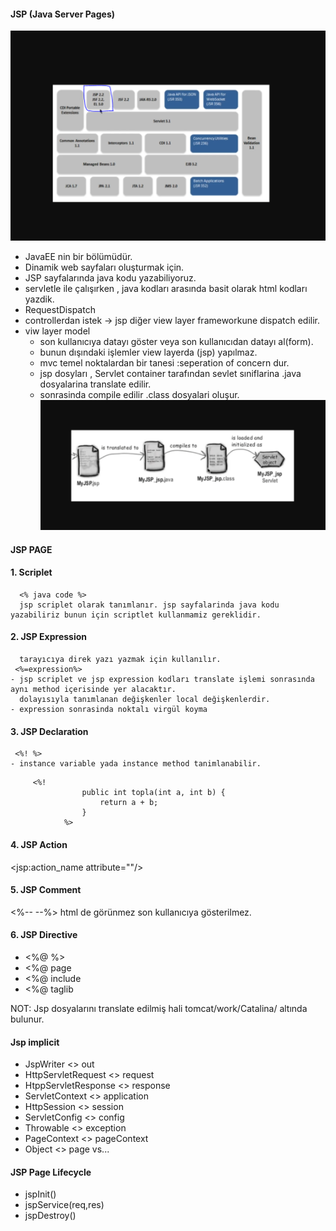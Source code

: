 
#### JSP (Java Server Pages)
![img.png](img.png)

- JavaEE nin bir bölümüdür.
- Dinamik web sayfaları oluşturmak için.
- JSP sayfalarında java kodu yazabiliyoruz.
- servletle ile çalışırken , java kodları arasında basit olarak html kodları yazdik.
- RequestDispatch
- controllerdan istek -> jsp diğer view layer frameworkune dispatch edilir.
- viw layer model
  - son kullanıcıya datayı göster veya son kullanıcıdan datayı al(form).
  - bunun dışındaki işlemler view layerda (jsp) yapılmaz.
  - mvc temel noktalardan bir tanesi :seperation of concern dur.
  - jsp dosyları , Servlet container tarafından sevlet sıniflarina .java dosyalarina translate edilir.
  - sonrasinda compile edilir .class dosyalari oluşur.
![img_1.png](img_1.png)


#### JSP PAGE
  #### 1. Scriplet 
      <% java code %>  
      jsp scriplet olarak tanımlanır. jsp sayfalarinda java kodu yazabiliriz bunun için scriptlet kullanmamiz gereklidir.
  #### 2. JSP Expression
      tarayıcıya direk yazı yazmak için kullanılır.
     <%=expression%>
    - jsp scriplet ve jsp expression kodları translate işlemi sonrasında aynı method içerisinde yer alacaktır.
      dolayısıyla tanımlanan değişkenler local değişkenlerdir. 
    - expression sonrasinda noktalı virgül koyma
    
  #### 3. JSP Declaration
     <%! %>
    - instance variable yada instance method tanimlanabilir.
```
     <%!
                public int topla(int a, int b) {
                    return a + b;
                }
            %>
```
   #### 4. JSP Action
   <jsp:action_name attribute=""/>

   #### 5. JSP Comment
   <%-- --%> html de görünmez son kullanıcıya gösterilmez.

   #### 6. JSP Directive
   - <%@      %>
   - <%@ page
   - <%@ include
   - <%@ taglib 
   
NOT: Jsp dosyalarını translate edilmiş hali tomcat/work/Catalina/ altında bulunur.
 #### Jsp implicit  
  - JspWriter           <> out
  - HttpServletRequest  <> request
  - HtppServletResponse <> response
  - ServletContext      <> application
  - HttpSession         <> session
  - ServletConfig       <> config
  - Throwable           <> exception
  - PageContext         <> pageContext
  - Object              <> page 
     vs...
 #### JSP Page Lifecycle
  - jspInit()
  - jspService(req,res)
  - jspDestroy()
